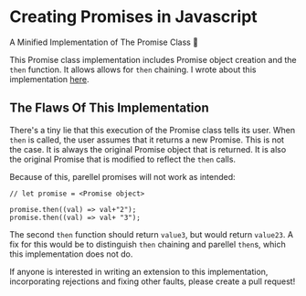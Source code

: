 # Creating Promises in Javascript
A Minified Implementation of The Promise Class 🤞

This Promise class implementation includes Promise object creation and the `then` function. It allows allows for `then` chaining. I wrote about this implementation [here](https://amks.me/blog/promises).


## The Flaws Of This Implementation
There's a tiny lie that this execution of the Promise class tells its user. When `then` is called, the user assumes that it returns a new Promise. This is not the case. It is always the original Promise object that is returned. It is also the original Promise that is modified to reflect the `then` calls.

Because of this, parellel promises will not work as intended:
```
// let promise = <Promise object>

promise.then((val) => val+"2");
promise.then((val) => val+ "3");
```
The second `then` function should return `value3`, but would return `value23`. A fix for this would be to distinguish `then` chaining and parellel `then`s, which this implementation does not do. 

If anyone is interested in writing an extension to this implementation, incorporating rejections and fixing other faults, please create a pull request!
